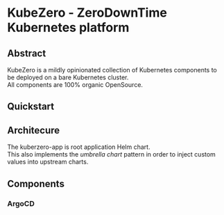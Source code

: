 # KubeZero - ZeroDownTime Kubernetes platform

## Abstract
KubeZero is a mildly opinionated collection of Kubernetes components to be deployed on a bare Kubernetes cluster.  
All components are 100% organic OpenSource.

## Quickstart

## Architecure

The kuberzero-app is root application Helm chart.  
This also implements the *umbrella chart* pattern in order to inject custom values into upstream charts.

## Components

### ArgoCD

